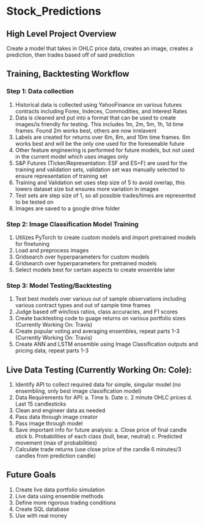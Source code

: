 # Stock_Predictions

## High Level Project Overview

Create a model that takes in OHLC price data, creates an image, creates a prediction, then trades based off of said prediction

## Training, Backtesting Workflow

### Step 1: Data collection
1. Historical data is collected using YahooFinance on various futures contracts including Forex, Indeces, Commodities, and Interest Rates
2. Data is cleaned and put into a format that can be used to create images/is friendly for testing. This includes 1m, 2m, 5m, 1h, 1d time frames. Found 2m works best, others are now irrelavent
3. Labels are created for returns over 6m, 8m, and 10m time frames. 6m works best and will be the only one used for the foreseeable future
4. Other feature engineering is performed for future models, but not used in the current model which uses images only
5. S&P Futures (Ticker/Representation: ESF and ES=F) are used for the training and validation sets, validation set was manually selected to ensure representation of training set
6. Training and Validation set uses step size of 5 to avoid overlap, this lowers dataset size but ensures more variation in images
7. Test sets are step size of 1, so all possible trades/times are represented to be tested on 
8. Images are saved to a google drive folder

### Step 2: Image Classification Model Training
1. Utilizes PyTorch to create custom models and import pretrained models for finetuning
2. Load and preprocess images
3. Gridsearch over hyperparameters for custom models
4. Gridsearch over hyperparameters for pretrained models
5. Select models best for certain aspects to create ensemble later

### Step 3: Model Testing/Backtesting
1. Test best models over various out of sample observations including various contract types and out of sample time frames
2. Judge based off win/loss ratios, class accuracies, and F1 scores
3. Create backtesting code to guage returns on various portfolio sizes (Currently Working On: Travis)
4. Create popular voting and averaging ensembles, repeat parts 1-3 (Currently Working On: Travis)
5. Create ANN and LSTM ensemble using Image Classification outputs and pricing data, repeat parts 1-3

## Live Data Testing (Currently Working On: Cole):
1. Identify API to collect required data for simple, singular model (no ensembling, only best image classification model)
2. Data Requirements for API:
  a. Time
  b. Date
  c. 2 minute OHLC prices
  d. Last 15 candlesticks 
4. Clean and engineer data as needed
5. Pass data through image creator
6. Pass image through model
7. Save important info for future analysis:
  a. Close price of final candle stick
  b. Probabilities of each class (bull, bear, neutral)
  c. Predicted movement (max of probabilities)
8. Calculate trade returns (use close price of the candle 6 minutes/3 candles from prediction candle)

## Future Goals
1. Create live data portfolio simulation
2. Live data using ensemble methods
3. Define more rigorous trading conditions
4. Create SQL database
5. Use with real money

